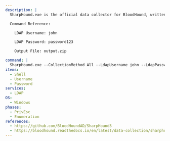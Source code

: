 ```yaml
---
description: |
  SharpHound.exe is the official data collector for BloodHound, written in C# and uses Windows API functions and LDAP namespace functions to collect data from domain controllers and domain-joined Windows systems. This data can then be fed into BloodHound to enumerate potential paths of privilege escalation. The following command peforms all collection methods and will use the provided LDAP credentials when performing LDAP collection methods, and stores the output in a zip file that can be directly placed in the BloodHound GUI.

  Command Reference:

  	LDAP Username: john

  	LDAP Password: password123

  	Output File: output.zip

command: |
  SharpHound.exe --CollectionMethod All --LdapUsername john --LdapPassword password123 --ZipFileName output.zip
items:
  - Shell
  - Username
  - Password
services:
  - LDAP
OS:
  - Windows
phases:
  - PrivEsc
  - Enumeration
references:
  - https://github.com/BloodHoundAD/SharpHound3
  - https://bloodhound.readthedocs.io/en/latest/data-collection/sharphound.html
---
```

